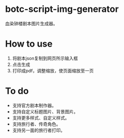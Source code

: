 # botc-script-img-generator

 血染钟楼剧本图片生成器。

# How to use
 1. 将剧本json复制到网页所示输入框
 2. 点击生成
 3. 打印成pdf，调整缩放，使页面缩放至一页

# To do
 - 支持官方剧本制作器。
 - 支持自定义标题图片、背景图片。
 - 支持更多样式、自定义样式。
 - 支持旅行者、传奇角色。
 - 支持另一面的旅行者打印。